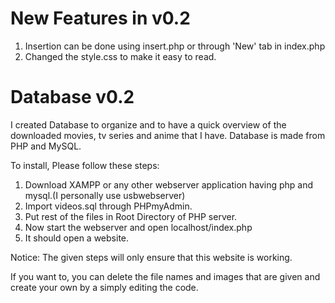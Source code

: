 # New Features in v0.2
1. Insertion can be done using insert.php or through 'New' tab in index.php
2. Changed the style.css to make it easy to read.

# Database v0.2
I created Database to organize and to have a quick overview of the downloaded movies, tv series and anime that I have. Database is made from PHP and MySQL.

To install, Please follow these steps:
1. Download XAMPP or any other webserver application having php and mysql.(I personally use usbwebserver)
2. Import videos.sql through PHPmyAdmin.
3. Put rest of the files in Root Directory of PHP server.
4. Now start the webserver and open localhost/index.php
5. It should open a website.

Notice: The given steps will only ensure that this website is working.

If you want to, you can delete the file names and images that are given and create your own by a simply editing the code.
